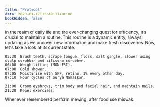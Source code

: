 ```yaml
---
title: "Protocol"
date: 2023-09-17T15:48:17+01:00
bookHidden: false
---
```


In the realm of daily life and the ever-changing quest for efficiency, it's crucial to maintain a routine. This routine is a dynamic entity, always updating as we uncover new information and make fresh discoveries. Now, let's take a look at its current state.

```
05:30  Brush teeth, scrape tongue, floss, salt gargle, shower using scalp scrubber and silicone scrubber.
06:00  Weightlifting (MON-FRI).
07:00  Cold shower.
07:05  Moisturise with SPF, retinol 1% every other day.
07:10  Four cycles of Surya Namaskar.
```

```
21:00  Groom eyebrows, trim body and facial hair, and maintain nails.
21:20  Kegel exercises.
```


Whenever remembered perform mewing, after food use miswak.

